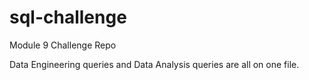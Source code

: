 # sql-challenge
Module 9 Challenge Repo

Data Engineering queries and Data Analysis queries are all on one file.
